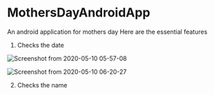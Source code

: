 # MothersDayAndroidApp
An android application for mothers day
Here are the essential features
1. Checks the date


![Screenshot from 2020-05-10 05-57-08](https://user-images.githubusercontent.com/43177180/81498601-1b067300-9283-11ea-93bf-5f355088684c.png)

![Screenshot from 2020-05-10 06-20-27](https://user-images.githubusercontent.com/43177180/81499118-62dac980-9286-11ea-835a-be24227bfcf6.png)


2. Checks the name


